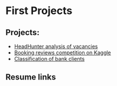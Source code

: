 # First Projects


 ## Projects:

* [HeadHunter analysis of vacancies](https://github.com/DSminer/First_Projects/tree/main/Analysis_of_vacancies_on_HH)
* [Booking reviews competition on Kaggle](https://github.com/DSminer/First_Projects/tree/main/Booking_reviews_competition)
* [Classification of bank clients](https://github.com/DSminer/First_Projects/tree/main/Classification_of_bank_clients)

## Resume links
